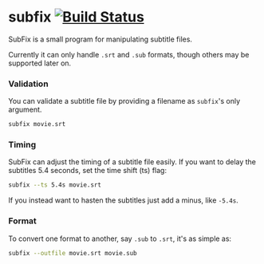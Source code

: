 # subfix [![Build Status](https://travis-ci.org/Victorystick/subfix.svg?branch=master)](https://travis-ci.org/Victorystick/subfix)

SubFix is a small program for manipulating subtitle files.

Currently it can only handle `.srt` and `.sub` formats, though others may be supported later on.


### Validation ###
You can validate a subtitle file by providing a filename as `subfix`'s only argument.
```sh
subfix movie.srt
```

### Timing ###
SubFix can adjust the timing of a subtitle file easily. If you want to delay the subtitles 5.4 seconds, set the time shift (ts) flag:
```sh
subfix --ts 5.4s movie.srt
```
If you instead want to hasten the subtitles just add a minus, like `-5.4s`.


### Format ###
To convert one format to another, say `.sub` to `.srt`, it's as simple as:
```sh
subfix --outfile movie.srt movie.sub
```
